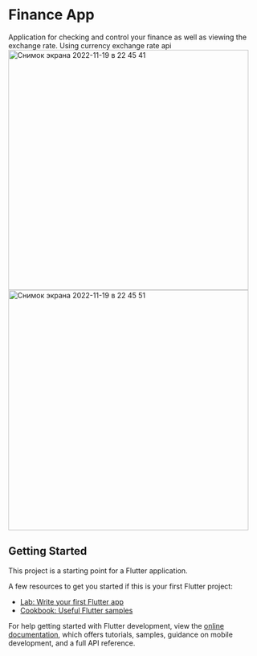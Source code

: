 # Finance App

Application for checking and control your finance as well as viewing the exchange rate.
Using currency exchange rate api
<img width="478" alt="Снимок экрана 2022-11-19 в 22 45 41" src="https://user-images.githubusercontent.com/95878097/202868739-abb88076-6889-416a-a185-1b6f53b4f285.png">
<img width="478" alt="Снимок экрана 2022-11-19 в 22 45 51" src="https://user-images.githubusercontent.com/95878097/202868742-c348541c-ed70-4a62-8377-ed2745ca5632.png">



## Getting Started

This project is a starting point for a Flutter application.

A few resources to get you started if this is your first Flutter project:

- [Lab: Write your first Flutter app](https://docs.flutter.dev/get-started/codelab)
- [Cookbook: Useful Flutter samples](https://docs.flutter.dev/cookbook)

For help getting started with Flutter development, view the
[online documentation](https://docs.flutter.dev/), which offers tutorials,
samples, guidance on mobile development, and a full API reference.
